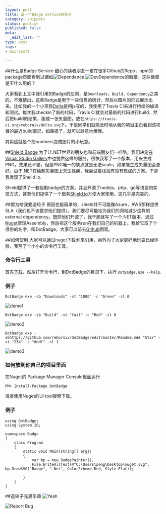 ```yaml
---
layout: post
title: 造一个Badge Service的轮子
category: snippets
status: publish
published: false
meta:
  _edit_last: ""
type: post
tags:
- microsoft

---
```


##什么是Badge Service
细心的读者朋友一定在很多Github的Repo，npm的package页面看到过诸如![Dependence](https://david-dm.org/rebornix/delta.png) ![DevDependence](https://david-dm.org/rebornix/delta/dev-status.png)的徽章。这些徽章是干什么用的？

大家看到上文中我引用的Badge的左侧，是`Downloads`，`Build`，`Dependency`之类的，不难猜出，这些Badge是用于一些信息的统计，然后以图片的形式展示出来。比如我的一个小项目[Delta](https://github.com/rebornix/delta)是用js写的，我使用了Travis CI来进行持续的编译和测试。每次我checkin了新的代码，Travis CI就会对最新的代码进行build，然后把build的结果，画成一张矢量图，放在`https://travis-ci.org/rebornix/delta.svg`下。于是同学们就能及时地从我的项目主页看到该项目的最近build情况，如果挂了，就可以肆意地爆我。

其实这就是个把numbers变成图片的小玩意。

##[Shield Badge](https://github.com/badges/shields)
为了让.NET世界的朋友也和前端朋友们一样酷，我们决定在[Visual Studio Gallery](https://visualstudiogallery.msdn.microsoft.com/en-us)中也提供这样的服务。很快我写了一个版本，用来生成PNG。效果还不错，但是PNG唯一的缺点就是无法scale，如果能生成矢量图会更好。由于.NET在绘制矢量图上天生残疾，我尝试着找找有没有现成的方案。于是我发现了Sheild.io.

Shield提供了一套绘制badge的方案，并且开源了nodejs、php、go等语言的实现方式，甚至他们提供了一个服务[Shield.io](http://shield.io)方便大家使用。这几乎是完美的。

##那为啥我要造轮子
原因也挺简单的，shield并不可能像Azure，AWS那样提供SLA（我们也不该要求他们提供）。我们要尽可能地为我们的网站减少这样的external dependency。既然他们开源了，我干脆就写了一个.NET版本，通过[Nuget](https://www.nuget.org/packages/DotBadge)管理Assembly，然后把这个服务run在我们自己的机器上。我给它取了个很俗的名字，叫DotBadge，大家可以前去[Github](https://github.com/rebornix/DotBadge)围观。

##如何使用
大家可以通过nuget下载dll来引用，另外为了大家更好地玩耍已经体验，我写了个小小的命令行工具。

### 命令行工具
首先[下载](http://cmy.me/dotbadge)，然后打开命令行，到DotBadge的目录下，执行 `DotBadge.exe --help`.

### 例子
    DotBadge.exe -sb "Downloads" -st "1000" -c "Green" -sl 0

![demo1](http://rebornix.qiniudn.com/demo1.svg)


    DotBadge.exe -sb "Build" -st "fail" -c "Red" -sl 0

![demo2](http://rebornix.qiniudn.com/demo2.svg)


    DotBadge.exe -sbhttps://github.com/rebornix/DotBadge/edit/master/Readme.md# "Star" -st "234" -c "#ddf" -sl 1

![demo3](http://rebornix.qiniudn.com/demo3.svg)

### 如何放到你自己的项目里面
在Nuget的 Package Manager Console里面运行


    PM> Install-Package DotBadge

或者使用Nuget的UI tool搜索下载。

### 例子
    using DotBadge;
    using System.IO;

    namespace Badge
    {
        class Program
        {
            static void Main(string[] args)
            {
                var bp = new BadgePainter();
                File.WriteAllText(@"C:\Users\peng\Desktop\nuget.svg", bp.DrawSVG("Badge", ".Net", ColorScheme.Red, Style.Flat));

            }
        }
    }

##造轮子充满乐趣
![Yeah](http://rebornix.qiniudn.com/yeah.svg)

![Report Bug](http://rebornix.qiniudn.com/reportbug.svg)
